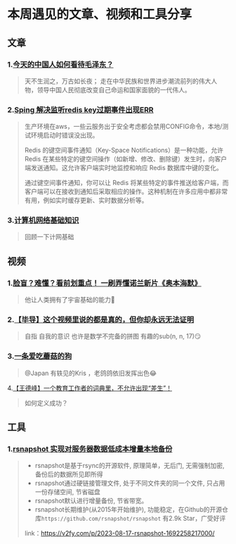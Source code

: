 # 本周遇见的文章、视频和工具分享



## 文章

### 1.[今天的中国人如何看待毛泽东？](https://weibo.com/6508016609/4414698835420114)

> 天不生润之，万古如长夜；
> 走在中华民族和世界进步潮流前列的伟大人物，领导中国人民彻底改变自己命运和国家面貌的一代伟人。

### 2.[Sping 解决监听redis key过期事件出现ERR](http://t.csdn.cn/CCBPp)

> 生产环境在aws，一些云服务出于安全考虑都会禁用CONFIG命令，本地/测试环境启动时错误没出现。
>
> Redis 的键空间事件通知（Key-Space Notifications）是一种功能，允许 Redis 在某些特定的键空间操作（如新增、修改、删除键）发生时，向客户端发送通知。这允许客户端实时地监控和响应 Redis 数据库中键的变化。
>
> 通过键空间事件通知，你可以让 Redis 将某些特定的事件推送给客户端，而客户端可以在接收到通知后采取相应的操作。这种机制在许多应用中都非常有用，例如实时缓存更新、实时数据分析等。

### 3.[计算机网络基础知识](https://zhangzhuo.ltd/articles/2023/08/01/1690868816841.html)

> 回顾一下计网基础

## 视频

### 1.[脸盲？难懂？看前划重点！ 一刷弄懂诺兰新片《奥本海默》](https://www.bilibili.com/video/BV1Uw411Q7xa/)

> 他让人类拥有了宇宙基础的能力🧐

### 2.[【毕导】这个视频里说的都是真的，但你却永远无法证明](https://www.bilibili.com/video/BV19u4y1D7GT/)

> 自指 自我的意识 也许是数学不完备的拼图
> 有趣的sub(n, n, 17)😏

### 3.[一条爱吃蘑菇的狗](https://www.bilibili.com/video/BV13P411Y7b2/)

> @Japan 有轶见的Kris ，老鸽鸽依旧发挥出色😂

4.[【王德峰】一个教育工作者的词典里，不允许出现“差生”！](https://www.bilibili.com/video/BV1LV4y1B7Vs/)

> 如何定义成功？

## 工具

### 1.[rsnapshot 实现对服务器数据低成本增量本地备份](https://v2fy.com/p/2023-08-17-rsnapshot-1692258217000/)

> - rsnapshot是基于rsync的开源软件, 原理简单，无后门, 无需强制加密, 备份后的数据所见即所得
> - rsnapshot通过硬链接管理文件, 处于不同文件夹的同一个文件, 只占用一份存储空间, 节省磁盘
> - rsnapshot默认进行增量备份, 节省带宽。
> - rsnapshot长期维护(从2015年开始维护), 功能稳定，在Github的开源仓库`https://github.com/rsnapshot/rsnapshot` 有2.9k Star，广受好评
>
> link：https://v2fy.com/p/2023-08-17-rsnapshot-1692258217000/

